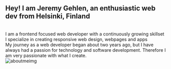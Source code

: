 ## Hey! I am Jeremy Gehlen, an enthusiastic web dev from Helsinki, Finland
<br>
I am a frontend focused web developer with a continuously growing skillset
I specialize in creating responsive web design, webpages and apps
<br>
My journey as a web developer began about two years ago, but I have always had a passion for technology and software development. Therefore I am very passionate with what I create.
<br>
<img src="https://jeremygehlen-spaces.nyc3.digitaloceanspaces.com/jeremygehlen-static/base/images/aboutmeimage.png" alt="aboutmeimg">